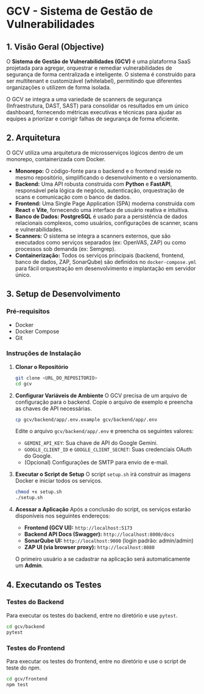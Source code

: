 # GCV - Sistema de Gestão de Vulnerabilidades

## 1. Visão Geral (Objective)

O **Sistema de Gestão de Vulnerabilidades (GCV)** é uma plataforma SaaS projetada para agregar, orquestrar e remediar vulnerabilidades de segurança de forma centralizada e inteligente. O sistema é construído para ser multitenant e customizável (whitelabel), permitindo que diferentes organizações o utilizem de forma isolada.

O GCV se integra a uma variedade de scanners de segurança (Infraestrutura, DAST, SAST) para consolidar os resultados em um único dashboard, fornecendo métricas executivas e técnicas para ajudar as equipes a priorizar e corrigir falhas de segurança de forma eficiente.

## 2. Arquitetura

O GCV utiliza uma arquitetura de microsserviços lógicos dentro de um monorepo, containerizada com Docker.

-   **Monorepo:** O código-fonte para o backend e o frontend reside no mesmo repositório, simplificando o desenvolvimento e o versionamento.
-   **Backend:** Uma API robusta construída com **Python** e **FastAPI**, responsável pela lógica de negócio, autenticação, orquestração de scans e comunicação com o banco de dados.
-   **Frontend:** Uma Single Page Application (SPA) moderna construída com **React** e **Vite**, fornecendo uma interface de usuário reativa e intuitiva.
-   **Banco de Dados:** **PostgreSQL** é usado para a persistência de dados relacionais complexos, como usuários, configurações de scanner, scans e vulnerabilidades.
-   **Scanners:** O sistema se integra a scanners externos, que são executados como serviços separados (ex: OpenVAS, ZAP) ou como processos sob demanda (ex: Semgrep).
-   **Containerização:** Todos os serviços principais (backend, frontend, banco de dados, ZAP, SonarQube) são definidos no `docker-compose.yml` para fácil orquestração em desenvolvimento e implantação em servidor único.

## 3. Setup de Desenvolvimento

### Pré-requisitos
-   Docker
-   Docker Compose
-   Git

### Instruções de Instalação

1.  **Clonar o Repositório**
    ```bash
    git clone <URL_DO_REPOSITORIO>
    cd gcv
    ```

2.  **Configurar Variáveis de Ambiente**
    O GCV precisa de um arquivo de configuração para o backend. Copie o arquivo de exemplo e preencha as chaves de API necessárias.
    ```bash
    cp gcv/backend/app/.env.example gcv/backend/app/.env
    ```
    Edite o arquivo `gcv/backend/app/.env` e preencha os seguintes valores:
    -   `GEMINI_API_KEY`: Sua chave de API do Google Gemini.
    -   `GOOGLE_CLIENT_ID` e `GOOGLE_CLIENT_SECRET`: Suas credenciais OAuth do Google.
    -   (Opcional) Configurações de SMTP para envio de e-mail.

3.  **Executar o Script de Setup**
    O script `setup.sh` irá construir as imagens Docker e iniciar todos os serviços.
    ```bash
    chmod +x setup.sh
    ./setup.sh
    ```

4.  **Acessar a Aplicação**
    Após a conclusão do script, os serviços estarão disponíveis nos seguintes endereços:
    -   **Frontend (GCV UI):** `http://localhost:5173`
    -   **Backend API Docs (Swagger):** `http://localhost:8000/docs`
    -   **SonarQube UI:** `http://localhost:9000` (login padrão: admin/admin)
    -   **ZAP UI (via browser proxy):** `http://localhost:8080`

    O primeiro usuário a se cadastrar na aplicação será automaticamente um **Admin**.

## 4. Executando os Testes

### Testes do Backend
Para executar os testes do backend, entre no diretório e use `pytest`.
```bash
cd gcv/backend
pytest
```

### Testes do Frontend
Para executar os testes do frontend, entre no diretório e use o script de teste do npm.
```bash
cd gcv/frontend
npm test
```
